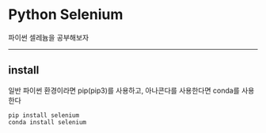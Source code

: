 # Python Selenium

파이썬 셀레늄을 공부해보자

---
## install

일반 파이썬 환경이라면 pip(pip3)를 사용하고, 아나콘다를 사용한다면 conda를 사용한다

<pre><code>pip install selenium
conda install selenium</code></pre>
